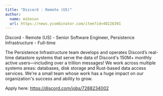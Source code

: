 ```yaml
---
title: "Discord : Remote (US)"
author:
  name: mikesun
  url: https://news.ycombinator.com/item?id=40226391
---
```

Discord - Remote (US) - Senior Software Engineer, Persistence Infrastructure - Full-time

The Persistence Infrastructure team develops and operates Discord’s real-time datastore systems that serve the data of Discord&#x27;s 150M+ monthly active users—including over a trillion messages! We work across multiple systems areas: databases, disk storage and Rust-based data access services. We&#x27;re a small team whose work has a huge impact on our organization&#x27;s success and ability to grow.

Apply here: <a href="https:&#x2F;&#x2F;discord.com&#x2F;jobs&#x2F;7288234002" rel="nofollow">https:&#x2F;&#x2F;discord.com&#x2F;jobs&#x2F;7288234002</a>
